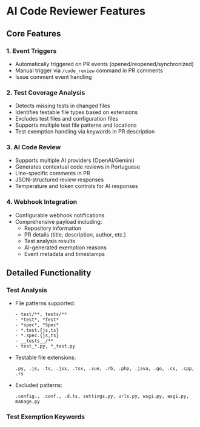 # AI Code Reviewer Features

## Core Features

### 1. Event Triggers
- Automatically triggered on PR events (opened/reopened/synchronized)
- Manual trigger via `/code_review` command in PR comments
- Issue comment event handling

### 2. Test Coverage Analysis
- Detects missing tests in changed files
- Identifies testable file types based on extensions
- Excludes test files and configuration files
- Supports multiple test file patterns and locations
- Test exemption handling via keywords in PR description

### 3. AI Code Review
- Supports multiple AI providers (OpenAI/Gemini)
- Generates contextual code reviews in Portuguese
- Line-specific comments in PR
- JSON-structured review responses
- Temperature and token controls for AI responses

### 4. Webhook Integration
- Configurable webhook notifications
- Comprehensive payload including:
  - Repository information
  - PR details (title, description, author, etc.)
  - Test analysis results
  - AI-generated exemption reasons
  - Event metadata and timestamps

## Detailed Functionality

### Test Analysis
- File patterns supported:
  ```
  - test/**, tests/**
  - *test*, *Test*
  - *spec*, *Spec*
  - *.test.{js,ts}
  - *.spec.{js,ts}
  - __tests__/**
  - test_*.py, *_test.py
  ```

- Testable file extensions:
  ```
  .py, .js, .ts, .jsx, .tsx, .vue, .rb, .php, .java, .go, .cs, .cpp, .rs
  ```

- Excluded patterns:
  ```
  .config., .conf., .d.ts, settings.py, urls.py, wsgi.py, asgi.py, manage.py
  ```

### Test Exemption Keywords
